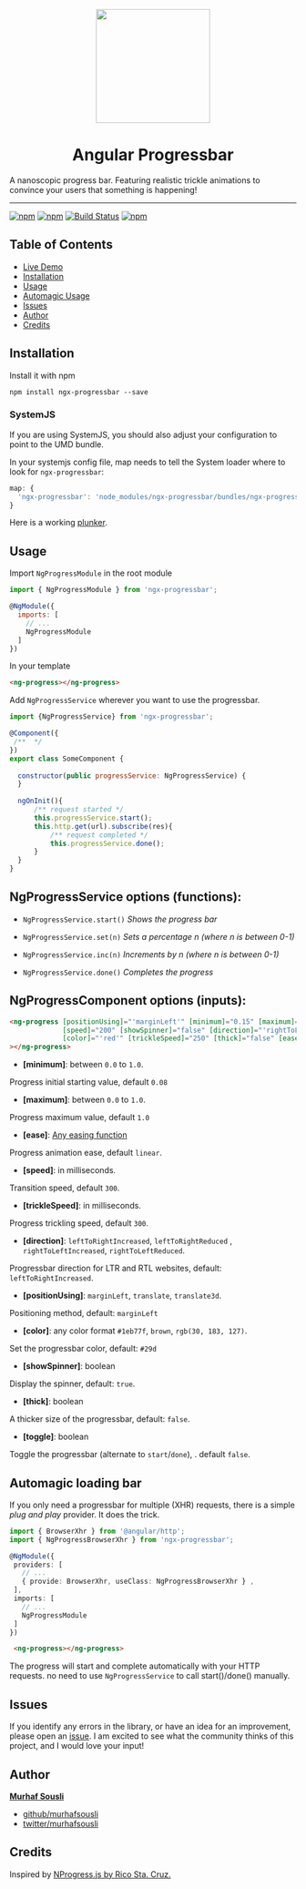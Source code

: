 <p align="center">
  <img height="200px" width="200px" style="text-align: center;" src="https://cdn.rawgit.com/MurhafSousli/ngx-progressbar/79d7fbba96cc528238e67aadb85eafe8653198de/assets/logo.svg">
  <h1 align="center">Angular Progressbar</h1>
</p>

A nanoscopic progress bar. Featuring realistic trickle animations to convince your users that something is happening!

___
[![npm](https://img.shields.io/badge/demo-online-ed1c46.svg)](https://murhafsousli.github.io/ngx-progressbar/)
[![npm](https://img.shields.io/npm/v/ngx-progressbar.svg?maxAge=2592000?style=plastic)](https://www.npmjs.com/package/ngx-progressbar) 
[![Build Status](https://travis-ci.org/MurhafSousli/ngx-progressbar.svg?branch=master)](https://www.npmjs.com/package/ngx-progressbar) 
[![npm](https://img.shields.io/npm/l/express.svg?maxAge=2592000)](/LICENSE)

## Table of Contents 
 
 - [Live Demo](https://MurhafSousli.github.io/ngx-progressbar)
 - [Installation](#installation)
 - [Usage](#usage) 
 - [Automagic Usage](#automagic)
 - [Issues](#issues)    
 - [Author](#author)
 - [Credits](#credits)

<a name="installation"/>

## Installation

Install it with npm

`npm install ngx-progressbar --save`

### SystemJS

If you are using SystemJS, you should also adjust your configuration to point to the UMD bundle.

In your systemjs config file, map needs to tell the System loader where to look for `ngx-progressbar`:
```js
map: {
  'ngx-progressbar': 'node_modules/ngx-progressbar/bundles/ngx-progressbar.umd.js',
}
```
Here is a working [plunker](https://plnkr.co/edit/OEVjavH87Hk8GdAqdayK?p=preview).


<a name="usage"/>

## Usage

Import `NgProgressModule` in the root module

```javascript
import { NgProgressModule } from 'ngx-progressbar';

@NgModule({
  imports: [
    // ...
    NgProgressModule
  ]
})
```

In your template

```html
<ng-progress></ng-progress>
```

Add `NgProgressService` wherever you want to use the progressbar.

```javascript
import {NgProgressService} from 'ngx-progressbar';

@Component({
 /**  */ 
})
export class SomeComponent {
  
  constructor(public progressService: NgProgressService) {
  }
  
  ngOnInit(){
      /** request started */
      this.progressService.start();
      this.http.get(url).subscribe(res){
          /** request completed */
          this.progressService.done();
      }
  }
}
```

## NgProgressService options (functions):


 - `NgProgressService.start()` *Shows the progress bar*

 - `NgProgressService.set(n)`   *Sets a percentage n (where n is between 0-1)*

 - `NgProgressService.inc(n)`   *Increments by n (where n is between 0-1)*

 - `NgProgressService.done()`   *Completes the progress*
 

## NgProgressComponent options (inputs):

```html
<ng-progress [positionUsing]="'marginLeft'" [minimum]="0.15" [maximum]="1"
             [speed]="200" [showSpinner]="false" [direction]="'rightToLeftIncreased'"
             [color]="'red'" [trickleSpeed]="250" [thick]="false" [ease]="'linear'"
></ng-progress>
```


 - **[minimum]**: between `0.0` to `1.0`.

  Progress initial starting value, default `0.08`

 - **[maximum]**: between `0.0` to `1.0`.

  Progress maximum value, default `1.0`

 - **[ease]**: [Any easing function](http://easings.net/)

  Progress animation ease, default `linear`.

 - **[speed]**: in milliseconds.

  Transition speed,  default `300`.

 - **[trickleSpeed]**: in milliseconds. 

  Progress trickling speed, default `300`.

 - **[direction]**:  `leftToRightIncreased`, `leftToRightReduced` , `rightToLeftIncreased`, `rightToLeftReduced`.

  Progressbar direction for LTR and RTL websites, default: `leftToRightIncreased`.

 - **[positionUsing]**: `marginLeft`, `translate`, `translate3d`.

  Positioning method, default: `marginLeft`

 - **[color]**: any color format `#1eb77f`, `brown`, `rgb(30, 183, 127)`.

  Set the progressbar color, default: `#29d`

 - **[showSpinner]**: boolean 

  Display the spinner, default: `true`.

 - **[thick]**: boolean 

  A thicker size of the progressbar, default: `false`.

 - **[toggle]**: boolean

  Toggle the progressbar (alternate to `start`/`done`), . default `false`.

<a name="automagic"/>

## Automagic loading bar
 
 If you only need a progressbar for multiple (XHR) requests, there is a simple _plug and play_ provider. It does the trick.
 
 ```ts
import { BrowserXhr } from '@angular/http';
import { NgProgressBrowserXhr } from 'ngx-progressbar';

@NgModule({
  providers: [
    // ...
    { provide: BrowserXhr, useClass: NgProgressBrowserXhr } ,
  ],
  imports: [
    // ...
    NgProgressModule
  ]
})
```
```html
 <ng-progress></ng-progress>
```

 The progress will start and complete automatically with your HTTP requests. no need to use `NgProgressService` to call start()/done() manually.

<a name="issues"/>

## Issues

If you identify any errors in the library, or have an idea for an improvement, please open an [issue](https://github.com/MurhafSousli/ngx-progressbar/issues). I am excited to see what the community thinks of this project, and I would love your input!

<a name="author"/>

## Author

 **[Murhaf Sousli](http://murhafsousli.com)**

 - [github/murhafsousli](https://github.com/MurhafSousli)
 - [twitter/murhafsousli](https://twitter.com/MurhafSousli)
 
<a name="credit"/>

## Credits 

 Inspired by [NProgress.js by Rico Sta. Cruz.](https://github.com/rstacruz/nprogress)
